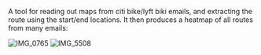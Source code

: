 A tool for reading out maps from citi bike/lyft biki emails, and extracting the route using the start/end locations. It then produces a heatmap of all routes from many emails:

![IMG_0765](https://github.com/user-attachments/assets/65d58e37-ca25-4e12-8b4c-331d44ca288f)
![IMG_5508](https://github.com/user-attachments/assets/6296dc3c-3274-42e9-89e1-c5f207438a4b)
